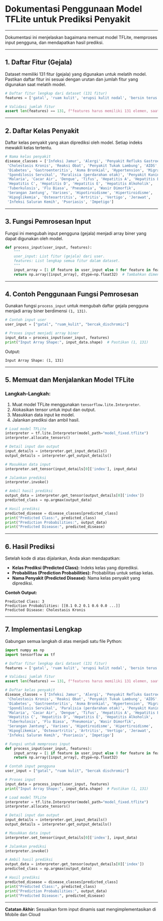 # Dokumentasi Penggunaan Model TFLite untuk Prediksi Penyakit

---

Dokumentasi ini menjelaskan bagaimana memuat model TFLite, memproses input pengguna, dan mendapatkan hasil prediksi.

---

## **1. Daftar Fitur (Gejala)**

Dataset memiliki 131 fitur (gejala) yang digunakan untuk melatih model. Pastikan daftar fitur ini sesuai dengan urutan dan jumlah fitur yang digunakan saat melatih model.

```python
# Daftar fitur lengkap dari dataset (131 fitur)
features = ['gatal', 'ruam kulit', 'erupsi kulit nodal', 'bersin terus menerus', 'menggigil', 'kedinginan', 'nyeri sendi', 'nyeri perut', 'asam lambung', 'luka di lidah', 'penyusutan otot', 'muntah', 'sensasi terbakar saat buang air kecil', 'bercak saat buang air kecil', 'kelelahan', 'penambahan berat badan', 'kecemasan', 'tangan dan kaki dingin', 'perubahan mood', 'penurunan berat badan', 'gelisah', 'lesu', 'bercak di tenggorokan', 'gula darah tidak teratur', 'batuk', 'demam tinggi', 'mata cekung', 'sesak napas', 'berkeringat', 'dehidrasi', 'gangguan pencernaan', 'sakit kepala', 'kulit kekuningan', 'urine gelap', 'mual', 'hilang nafsu makan', 'nyeri di belakang mata', 'sakit punggung', 'sembelit', 'sakit perut', 'diare', 'demam ringan', 'urine kuning', 'mata kuning', 'gagal hati akut', 'pembengkakan perut', 'kelenjar getah bening bengkak', 'kelelahan', 'penglihatan buram', 'dahak', 'iritasi tenggorokan', 'mata merah', 'tekanan sinus', 'pilek', 'hidung tersumbat', 'nyeri dada', 'kelemahan di anggota tubuh', 'detak jantung cepat', 'nyeri saat buang air besar', 'nyeri di area anus', 'tinja berdarah', 'iritasi di anus', 'nyeri leher', 'pusing', 'kram', 'memar', 'obesitas', 'kaki bengkak', 'pembuluh darah bengkak', 'wajah dan mata bengkak', 'tiroid membesar', 'kuku rapuh', 'pembengkakan ekstremitas', 'rasa lapar berlebihan', 'kontak di luar nikah', 'bibir kering dan bertingling', 'bicara cadel', 'nyeri lutut', 'nyeri sendi pinggul', 'kelemahan otot', 'leher kaku', 'sendi bengkak', 'kekakuan pergerakan', 'gerakan berputar', 'kehilangan keseimbangan', 'ketidakstabilan', 'kelemahan satu sisi tubuh', 'hilang indra penciuman', 'ketidaknyamanan kandung kemih', 'bau urine menyengat', 'rasa ingin buang air kecil terus', 'gas keluar', 'gatal dalam', 'penampilan toksik', 'depresi', 'iritabilitas', 'nyeri otot', 'altered sensorium', 'bintik merah di tubuh', 'nyeri perut', 'menstruasi tidak normal', 'bercak dischromic', 'mata berair', 'nafsu makan meningkat', 'poliuria', 'riwayat keluarga', 'dahak lendir', 'dahak berkarat', 'kurang konsentrasi', 'gangguan penglihatan', 'menerima transfusi darah', 'menerima suntikan tidak steril', 'koma', 'pendarahan lambung', 'pembesaran perut', 'riwayat konsumsi alkohol', 'kelebihan cairan', 'darah di dahak', 'vena menonjol di betis', 'palpitasi', 'nyeri saat berjalan', 'jerawat bernanah', 'komedo', 'bekas luka', 'kulit mengelupas', 'debu seperti perak', 'lekukan kecil di kuku', 'kuku meradang', 'lepuh', 'luka merah di hidung', 'kerak kuning mengalir']

# Validasi jumlah fitur
assert len(features) == 131, f"features harus memiliki 131 elemen, saat ini memiliki: {len(features)}"

```

---

## **2. Daftar Kelas Penyakit**

Daftar kelas penyakit yang akan diprediksi oleh model. Setiap indeks mewakili kelas tertentu.

```python
# Nama kelas penyakit
disease_classes = ['Infeksi Jamur', 'Alergi', 'Penyakit Refluks Gastroesofagus (GERD)',
 'Cholestasis Kronis', 'Reaksi Obat', 'Penyakit Tukak Lambung', 'AIDS',
 'Diabetes', 'Gastroenteritis', 'Asma Bronkial', 'Hypertension', 'Migrain',
 'Spondilosis Servikal', 'Paralisia (perdarahan otak)', 'Penyakit Kuning',
 'Malaria', 'Cacar Air', 'Dengue', 'Tifus', 'Hepatitis A', 'Hepatitis B',
 'Hepatitis C', 'Hepatitis D', 'Hepatitis E', 'Hepatitis Alkoholik',
 'Tuberkulosis', 'Flu Biasa', 'Pneumonia', 'Wasir Dimorfik',
 'Serangan Jantung', 'Varises', 'Hipotiroidisme', 'Hipertiroidisme',
 'Hipoglikemia', 'Osteoartritis', 'Artritis', 'Vertigo', 'Jerawat',
 'Infeksi Saluran Kemih', 'Psoriasis', 'Impetigo']

```

---

## **3. Fungsi Pemrosesan Input**

Fungsi ini mengubah input pengguna (gejala) menjadi array biner yang dapat digunakan oleh model.

```python
def process_input(user_input, features):
    """
    user_input: List fitur (gejala) dari user.
    features: List lengkap semua fitur dalam dataset.
    """
    input_array = [1 if feature in user_input else 0 for feature in features]
    return np.array([input_array], dtype=np.float32)  # Tambahkan dimensi batch

```

---

## **4. Contoh Penggunaan Fungsi Pemrosesan**

Gunakan fungsi `process_input` untuk mengubah daftar gejala pengguna menjadi array biner berdimensi `(1, 131)`.

```python
# Contoh input user
user_input = ["gatal", "ruam_kulit", "bercak_dischromic"]

# Proses input menjadi array biner
input_data = process_input(user_input, features)
print("Input Array Shape:", input_data.shape)  # Pastikan (1, 131)

```

Output:

```
Input Array Shape: (1, 131)

```

---

## **5. Memuat dan Menjalankan Model TFLite**

### **Langkah-Langkah**:

1. Muat model TFLite menggunakan `tensorflow.lite.Interpreter`.
2. Alokasikan tensor untuk input dan output.
3. Masukkan data input ke model.
4. Jalankan prediksi dan ambil hasil.

```python
# Load model TFLite
interpreter = tf.lite.Interpreter(model_path="model_fixed.tflite")
interpreter.allocate_tensors()

# Detail input dan output
input_details = interpreter.get_input_details()
output_details = interpreter.get_output_details()

# Masukkan data input
interpreter.set_tensor(input_details[0]['index'], input_data)

# Jalankan prediksi
interpreter.invoke()

# Ambil hasil prediksi
output_data = interpreter.get_tensor(output_details[0]['index'])
predicted_class = np.argmax(output_data)

# Hasil prediksi
predicted_disease = disease_classes[predicted_class]
print("Predicted Class:", predicted_class)
print("Prediction Probabilities:", output_data)
print("Predicted Disease:", predicted_disease)

```

---

## **6. Hasil Prediksi**

Setelah kode di atas dijalankan, Anda akan mendapatkan:

- **Kelas Prediksi (Predicted Class):** Indeks kelas yang diprediksi.
- **Probabilitas (Prediction Probabilities):** Probabilitas untuk setiap kelas.
- **Nama Penyakit (Predicted Disease):** Nama kelas penyakit yang diprediksi.

**Contoh Output:**

```
Predicted Class: 3
Prediction Probabilities: [[0.1 0.2 0.1 0.6 0.0 ...]]
Predicted Disease: Cholestasis Kronis

```

---

## **7. Implementasi Lengkap**

Gabungan semua langkah di atas menjadi satu file Python:

```python
import numpy as np
import tensorflow as tf

# Daftar fitur lengkap dari dataset (131 fitur)
features = ['gatal', 'ruam kulit', 'erupsi kulit nodal', 'bersin terus menerus', 'menggigil', 'kedinginan', 'nyeri sendi', 'nyeri perut', 'asam lambung', 'luka di lidah', 'penyusutan otot', 'muntah', 'sensasi terbakar saat buang air kecil', 'bercak saat buang air kecil', 'kelelahan', 'penambahan berat badan', 'kecemasan', 'tangan dan kaki dingin', 'perubahan mood', 'penurunan berat badan', 'gelisah', 'lesu', 'bercak di tenggorokan', 'gula darah tidak teratur', 'batuk', 'demam tinggi', 'mata cekung', 'sesak napas', 'berkeringat', 'dehidrasi', 'gangguan pencernaan', 'sakit kepala', 'kulit kekuningan', 'urine gelap', 'mual', 'hilang nafsu makan', 'nyeri di belakang mata', 'sakit punggung', 'sembelit', 'sakit perut', 'diare', 'demam ringan', 'urine kuning', 'mata kuning', 'gagal hati akut', 'pembengkakan perut', 'kelenjar getah bening bengkak', 'kelelahan', 'penglihatan buram', 'dahak', 'iritasi tenggorokan', 'mata merah', 'tekanan sinus', 'pilek', 'hidung tersumbat', 'nyeri dada', 'kelemahan di anggota tubuh', 'detak jantung cepat', 'nyeri saat buang air besar', 'nyeri di area anus', 'tinja berdarah', 'iritasi di anus', 'nyeri leher', 'pusing', 'kram', 'memar', 'obesitas', 'kaki bengkak', 'pembuluh darah bengkak', 'wajah dan mata bengkak', 'tiroid membesar', 'kuku rapuh', 'pembengkakan ekstremitas', 'rasa lapar berlebihan', 'kontak di luar nikah', 'bibir kering dan bertingling', 'bicara cadel', 'nyeri lutut', 'nyeri sendi pinggul', 'kelemahan otot', 'leher kaku', 'sendi bengkak', 'kekakuan pergerakan', 'gerakan berputar', 'kehilangan keseimbangan', 'ketidakstabilan', 'kelemahan satu sisi tubuh', 'hilang indra penciuman', 'ketidaknyamanan kandung kemih', 'bau urine menyengat', 'rasa ingin buang air kecil terus', 'gas keluar', 'gatal dalam', 'penampilan toksik', 'depresi', 'iritabilitas', 'nyeri otot', 'altered sensorium', 'bintik merah di tubuh', 'nyeri perut', 'menstruasi tidak normal', 'bercak dischromic', 'mata berair', 'nafsu makan meningkat', 'poliuria', 'riwayat keluarga', 'dahak lendir', 'dahak berkarat', 'kurang konsentrasi', 'gangguan penglihatan', 'menerima transfusi darah', 'menerima suntikan tidak steril', 'koma', 'pendarahan lambung', 'pembesaran perut', 'riwayat konsumsi alkohol', 'kelebihan cairan', 'darah di dahak', 'vena menonjol di betis', 'palpitasi', 'nyeri saat berjalan', 'jerawat bernanah', 'komedo', 'bekas luka', 'kulit mengelupas', 'debu seperti perak', 'lekukan kecil di kuku', 'kuku meradang', 'lepuh', 'luka merah di hidung', 'kerak kuning mengalir']

# Validasi jumlah fitur
assert len(features) == 131, f"features harus memiliki 131 elemen, saat ini memiliki: {len(features)}"

# Daftar kelas penyakit
disease_classes = ['Infeksi Jamur', 'Alergi', 'Penyakit Refluks Gastroesofagus (GERD)',
 'Cholestasis Kronis', 'Reaksi Obat', 'Penyakit Tukak Lambung', 'AIDS',
 'Diabetes', 'Gastroenteritis', 'Asma Bronkial', 'Hypertension', 'Migrain',
 'Spondilosis Servikal', 'Paralisia (perdarahan otak)', 'Penyakit Kuning',
 'Malaria', 'Cacar Air', 'Dengue', 'Tifus', 'Hepatitis A', 'Hepatitis B',
 'Hepatitis C', 'Hepatitis D', 'Hepatitis E', 'Hepatitis Alkoholik',
 'Tuberkulosis', 'Flu Biasa', 'Pneumonia', 'Wasir Dimorfik',
 'Serangan Jantung', 'Varises', 'Hipotiroidisme', 'Hipertiroidisme',
 'Hipoglikemia', 'Osteoartritis', 'Artritis', 'Vertigo', 'Jerawat',
 'Infeksi Saluran Kemih', 'Psoriasis', 'Impetigo']

# Fungsi untuk memproses input
def process_input(user_input, features):
    input_array = [1 if feature in user_input else 0 for feature in features]
    return np.array([input_array], dtype=np.float32)

# Contoh input pengguna
user_input = ["gatal", "ruam kulit", "bercak dischromic"]

# Proses input
input_data = process_input(user_input, features)
print("Input Array Shape:", input_data.shape)  # Pastikan (1, 131)

# Load model TFLite
interpreter = tf.lite.Interpreter(model_path="model_fixed.tflite")
interpreter.allocate_tensors()

# Detail input dan output
input_details = interpreter.get_input_details()
output_details = interpreter.get_output_details()

# Masukkan data input
interpreter.set_tensor(input_details[0]['index'], input_data)

# Jalankan prediksi
interpreter.invoke()

# Ambil hasil prediksi
output_data = interpreter.get_tensor(output_details[0]['index'])
predicted_class = np.argmax(output_data)

# Hasil prediksi
predicted_disease = disease_classes[predicted_class]
print("Predicted Class:", predicted_class)
print("Prediction Probabilities:", output_data)
print("Predicted Disease:", predicted_disease)

```

---

**Catatan Akhir:**
Sesuaikan form input dinamis saat mengimplementasikan di Mobile dan Cloud
